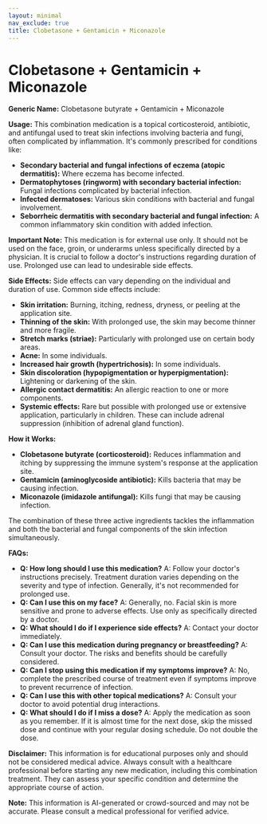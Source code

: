 ```yaml
---
layout: minimal
nav_exclude: true
title: Clobetasone + Gentamicin + Miconazole
---
```


# Clobetasone + Gentamicin + Miconazole

**Generic Name:** Clobetasone butyrate + Gentamicin + Miconazole

**Usage:** This combination medication is a topical corticosteroid, antibiotic, and antifungal used to treat skin infections involving bacteria and fungi, often complicated by inflammation.  It's commonly prescribed for conditions like:

* **Secondary bacterial and fungal infections of eczema (atopic dermatitis):**  Where eczema has become infected.
* **Dermatophytoses (ringworm) with secondary bacterial infection:** Fungal infections complicated by bacterial infection.
* **Infected dermatoses:**  Various skin conditions with bacterial and fungal involvement.
* **Seborrheic dermatitis with secondary bacterial and fungal infection:**  A common inflammatory skin condition with added infection.


**Important Note:** This medication is for external use only.  It should not be used on the face, groin, or underarms unless specifically directed by a physician.  It is crucial to follow a doctor's instructions regarding duration of use.  Prolonged use can lead to undesirable side effects.


**Side Effects:**  Side effects can vary depending on the individual and duration of use.  Common side effects include:

* **Skin irritation:** Burning, itching, redness, dryness, or peeling at the application site.
* **Thinning of the skin:**  With prolonged use, the skin may become thinner and more fragile.
* **Stretch marks (striae):** Particularly with prolonged use on certain body areas.
* **Acne:** In some individuals.
* **Increased hair growth (hypertrichosis):**  In some individuals.
* **Skin discoloration (hypopigmentation or hyperpigmentation):**  Lightening or darkening of the skin.
* **Allergic contact dermatitis:** An allergic reaction to one or more components.
* **Systemic effects:** Rare but possible with prolonged use or extensive application, particularly in children.  These can include adrenal suppression (inhibition of adrenal gland function).


**How it Works:**

* **Clobetasone butyrate (corticosteroid):**  Reduces inflammation and itching by suppressing the immune system's response at the application site.
* **Gentamicin (aminoglycoside antibiotic):** Kills bacteria that may be causing infection.
* **Miconazole (imidazole antifungal):** Kills fungi that may be causing infection.

The combination of these three active ingredients tackles the inflammation and both the bacterial and fungal components of the skin infection simultaneously.


**FAQs:**

* **Q: How long should I use this medication?** A:  Follow your doctor's instructions precisely.  Treatment duration varies depending on the severity and type of infection.  Generally, it's not recommended for prolonged use.
* **Q: Can I use this on my face?** A:  Generally, no.  Facial skin is more sensitive and prone to adverse effects. Use only as specifically directed by a doctor.
* **Q: What should I do if I experience side effects?** A: Contact your doctor immediately.
* **Q: Can I use this medication during pregnancy or breastfeeding?** A:  Consult your doctor. The risks and benefits should be carefully considered.
* **Q: Can I stop using this medication if my symptoms improve?** A: No, complete the prescribed course of treatment even if symptoms improve to prevent recurrence of infection.
* **Q: Can I use this with other topical medications?** A: Consult your doctor to avoid potential drug interactions.
* **Q: What should I do if I miss a dose?** A: Apply the medication as soon as you remember. If it is almost time for the next dose, skip the missed dose and continue with your regular dosing schedule. Do not double the dose.


**Disclaimer:** This information is for educational purposes only and should not be considered medical advice.  Always consult with a healthcare professional before starting any new medication, including this combination treatment. They can assess your specific condition and determine the appropriate course of action.


**Note:** This information is AI-generated or crowd-sourced and may not be accurate. Please consult a medical professional for verified advice.